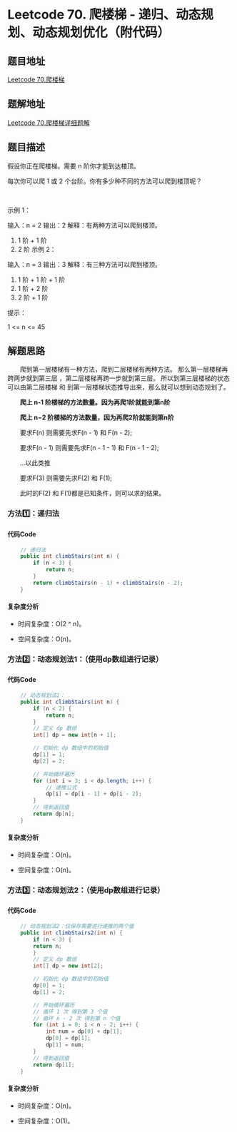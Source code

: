 # Leetcode 70. 爬楼梯 - 递归、动态规划、动态规划优化（附代码）

## 题目地址
[Leetcode 70.爬楼梯](https://leetcode-cn.com/problems/climbing-stairs/)

## 题解地址
[Leetcode 70.爬楼梯详细题解](https://leetcode-cn.com/problems/climbing-stairs/solution/leetcode-70-pa-lou-ti-di-gui-dong-tai-gu-twtq/)

## 题目描述
假设你正在爬楼梯。需要 n 阶你才能到达楼顶。

每次你可以爬 1 或 2 个台阶。你有多少种不同的方法可以爬到楼顶呢？

 

示例 1：

输入：n = 2
输出：2
解释：有两种方法可以爬到楼顶。
1. 1 阶 + 1 阶
2. 2 阶
   示例 2：

输入：n = 3
输出：3
解释：有三种方法可以爬到楼顶。
1. 1 阶 + 1 阶 + 1 阶
2. 1 阶 + 2 阶
3. 2 阶 + 1 阶


提示：

1 <= n <= 45

## 解题思路
&emsp;&emsp;爬到第⼀层楼梯有⼀种⽅法，爬到⼆层楼梯有两种⽅法。 
那么第⼀层楼梯再跨两步就到第三层 ，第⼆层楼梯再跨⼀步就到第三层。 
所以到第三层楼梯的状态可以由第⼆层楼梯 和 到第⼀层楼梯状态推导出来，那么就可以想到动态规划了。

&emsp;&emsp;**爬上 n-1 阶楼梯的方法数量。因为再爬1阶就能到第n阶**

&emsp;&emsp;**爬上 n−2 阶楼梯的方法数量，因为再爬2阶就能到第n阶**

&emsp;&emsp;要求F(n) 则需要先求F(n - 1) 和 F(n - 2);

&emsp;&emsp;要求F(n - 1) 则需要先求F(n - 1 - 1) 和 F(n - 1 - 2);

&emsp;&emsp;...以此类推

&emsp;&emsp;要求F(3) 则需要先求F(2) 和 F(1);

&emsp;&emsp;此时的F(2) 和 F(1)都是已知条件，则可以求的结果。

### 方法1️⃣：递归法
#### 代码Code
```java
    // 递归法
    public int climbStairs(int n) {
        if (n < 3) {
            return n;
        }
        return climbStairs(n - 1) + climbStairs(n - 2);
    }
```
#### 复杂度分析

- 时间复杂度：O(2 ^ n)。

- 空间复杂度：O(n)。

### 方法2️⃣：动态规划法1：（使用dp数组进行记录）
#### 代码Code
```java
    // 动态规划法1：
    public int climbStairs(int n) {
        if (n < 2) {
            return n;
        }
        // 定义 dp 数组
        int[] dp = new int[n + 1];

        // 初始化 dp 数组中的初始值
        dp[1] = 1;
        dp[2] = 2;

        // 开始循环遍历
        for (int i = 3; i < dp.length; i++) {
            // 递推公式
            dp[i] = dp[i - 1] + dp[i - 2];
        }
        // 得到返回值
        return dp[n];
    }
```
#### 复杂度分析

- 时间复杂度：O(n)。

- 空间复杂度：O(n)。
### 方法3️⃣：动态规划法2：（使用dp数组进行记录）
#### 代码Code
```java
    // 动态规划法2：仅保存需要进行递推的两个值
    public int climbStairs2(int n) {
        if (n < 3) {
        return n;
        }
        // 定义 dp 数组
        int[] dp = new int[2];

        // 初始化 dp 数组中的初始值
        dp[0] = 1;
        dp[1] = 2;

        // 开始循环遍历
        // 循环 1 次 得到第 3 个值
        // 循环 n - 2 次 得到第 n 个值
        for (int i = 0; i < n - 2; i++) {
            int num = dp[0] + dp[1];
            dp[0] = dp[1];
            dp[1] = num;
        }
        // 得到返回值
        return dp[1];
    }
```
#### 复杂度分析

- 时间复杂度：O(n)。

- 空间复杂度：O(1)。
